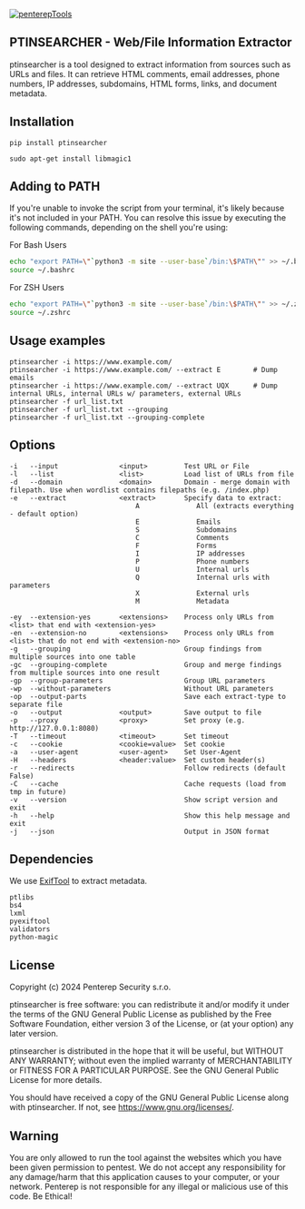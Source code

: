[![penterepTools](https://www.penterep.com/external/penterepToolsLogo.png)](https://www.penterep.com/)


## PTINSEARCHER - Web/File Information Extractor
 ptinsearcher is a tool designed to extract information from sources such as URLs and files. It can retrieve HTML comments, email addresses, phone numbers, IP addresses, subdomains, HTML forms, links, and document metadata.

## Installation
```
pip install ptinsearcher
```

```
sudo apt-get install libmagic1
```

## Adding to PATH
If you're unable to invoke the script from your terminal, it's likely because it's not included in your PATH. You can resolve this issue by executing the following commands, depending on the shell you're using:

For Bash Users
```bash
echo "export PATH=\"`python3 -m site --user-base`/bin:\$PATH\"" >> ~/.bashrc
source ~/.bashrc
```

For ZSH Users
```bash
echo "export PATH=\"`python3 -m site --user-base`/bin:\$PATH\"" >> ~/.zshrc
source ~/.zshrc
```

## Usage examples

```
ptinsearcher -i https://www.example.com/
ptinsearcher -i https://www.example.com/ --extract E        # Dump emails
ptinsearcher -i https://www.example.com/ --extract UQX      # Dump internal URLs, internal URLs w/ parameters, external URLs
ptinsearcher -f url_list.txt
ptinsearcher -f url_list.txt --grouping
ptinsearcher -f url_list.txt --grouping-complete
```

## Options
```
-i   --input               <input>         Test URL or File
-l   --list                <list>          Load list of URLs from file
-d   --domain              <domain>        Domain - merge domain with filepath. Use when wordlist contains filepaths (e.g. /index.php)
-e   --extract             <extract>       Specify data to extract:
                               A              All (extracts everything - default option)
                               E              Emails
                               S              Subdomains
                               C              Comments
                               F              Forms
                               I              IP addresses
                               P              Phone numbers
                               U              Internal urls
                               Q              Internal urls with parameters
                               X              External urls
                               M              Metadata

-ey  --extension-yes       <extensions>    Process only URLs from <list> that end with <extension-yes>
-en  --extension-no        <extensions>    Process only URLs from <list> that do not end with <extension-no>
-g   --grouping                            Group findings from multiple sources into one table
-gc  --grouping-complete                   Group and merge findings from multiple sources into one result
-gp  --group-parameters                    Group URL parameters
-wp  --without-parameters                  Without URL parameters
-op  --output-parts                        Save each extract-type to separate file
-o   --output              <output>        Save output to file
-p   --proxy               <proxy>         Set proxy (e.g. http://127.0.0.1:8080)
-T   --timeout             <timeout>       Set timeout
-c   --cookie              <cookie=value>  Set cookie
-a   --user-agent          <user-agent>    Set User-Agent
-H   --headers             <header:value>  Set custom header(s)
-r   --redirects                           Follow redirects (default False)
-C   --cache                               Cache requests (load from tmp in future)
-v   --version                             Show script version and exit
-h   --help                                Show this help message and exit
-j   --json                                Output in JSON format
```

## Dependencies
We use [ExifTool](https://exiftool.org/) to extract metadata.
```
ptlibs
bs4
lxml
pyexiftool
validators
python-magic
```

## License

Copyright (c) 2024 Penterep Security s.r.o.

ptinsearcher is free software: you can redistribute it and/or modify
it under the terms of the GNU General Public License as published by
the Free Software Foundation, either version 3 of the License, or
(at your option) any later version.

ptinsearcher is distributed in the hope that it will be useful,
but WITHOUT ANY WARRANTY; without even the implied warranty of
MERCHANTABILITY or FITNESS FOR A PARTICULAR PURPOSE.  See the
GNU General Public License for more details.

You should have received a copy of the GNU General Public License
along with ptinsearcher.  If not, see <https://www.gnu.org/licenses/>.

## Warning

You are only allowed to run the tool against the websites which
you have been given permission to pentest. We do not accept any
responsibility for any damage/harm that this application causes to your
computer, or your network. Penterep is not responsible for any illegal
or malicious use of this code. Be Ethical!
